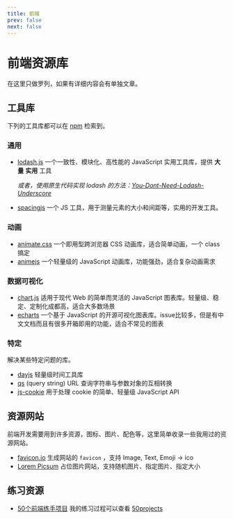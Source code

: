```yaml
---
title: 前端
prev: false
next: false
---
```


# 前端资源库

在这里只做罗列，如果有详细内容会有单独文章。

## 工具库

下列的工具库都可以在 [npm](https://www.npmjs.com/) 检索到。

### 通用

- [lodash.js](https://lodash.com/) 一个一致性、模块化、高性能的 JavaScript 实用工具库，提供 **大量** **实用** 工具

    *或者，使用原生代码实现 lodash 的方法：[You-Dont-Need-Lodash-Underscore](https://github.com/you-dont-need/You-Dont-Need-Lodash-Underscore)*

- [spacingjs](https://spacingjs.com/) 一个 JS 工具，用于测量元素的大小和间距等，实用的开发工具。

### 动画

- [animate.css](https://animate.style/) 一个即用型跨浏览器 CSS 动画库，适合简单动画，一个 class 搞定
- [animejs](https://animejs.com/) 一个轻量级的 JavaScript 动画库，功能强劲，适合复杂动画需求

### 数据可视化

- [chart.js](https://www.chartjs.org/) 适用于现代 Web 的简单而灵活的 JavaScript 图表库。轻量级、稳定、定制化成都高，适合大多数场景
- [echarts](https://echarts.apache.org/zh/index.html) 一个基于 JavaScript 的开源可视化图表库。issue比较多，但是有中文文档而且有很多开箱即用的功能，适合不常见的图表

### 特定

解决某些特定问题的库。

- [dayjs](https://day.js.org/) 轻量级时间工具库
- [qs](https://github.com/ljharb/qs#readme) (query string) URL 查询字符串与参数对象的互相转换
- [js-cookie](https://github.com/js-cookie/js-cookie#readme) 用于处理 cookie 的简单、轻量级 JavaScript API

## 资源网站

前端开发需要用到许多资源，图标、图片、配色等，这里简单收录一些我用过的资源网站。

- [favicon.io](https://favicon.io/) 生成网站的 `favicon` ，支持 Image, Text, Emoji -> ico
- [Lorem Picsum](https://picsum.photos/) 占位图片网站，支持随机图片、指定图片、指定大小

## 练习资源

- [50个前端练手项目](https://github.com/bradtraversy/50projects50days) 我的练习过程可以查看 [50projects](/articles/50projects50days/)

